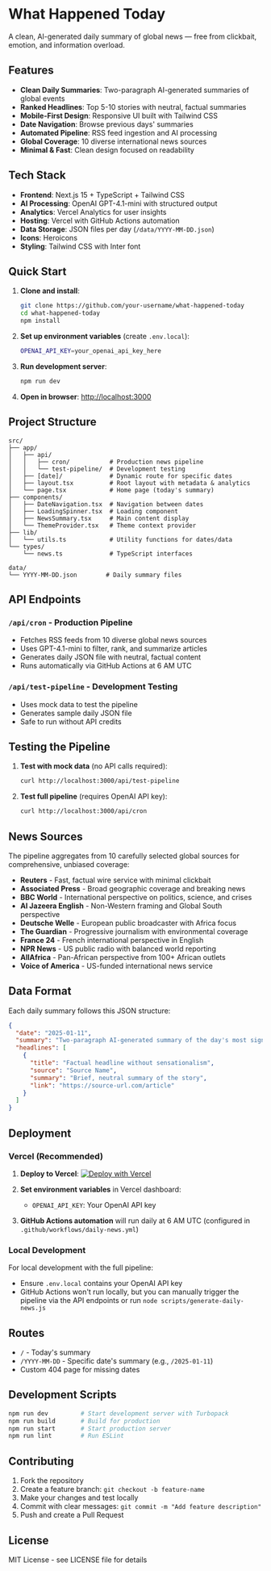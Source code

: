 # What Happened Today

A clean, AI-generated daily summary of global news — free from clickbait, emotion, and information overload.

## Features

- **Clean Daily Summaries**: Two-paragraph AI-generated summaries of global events
- **Ranked Headlines**: Top 5-10 stories with neutral, factual summaries  
- **Mobile-First Design**: Responsive UI built with Tailwind CSS
- **Date Navigation**: Browse previous days' summaries
- **Automated Pipeline**: RSS feed ingestion and AI processing
- **Global Coverage**: 10 diverse international news sources
- **Minimal & Fast**: Clean design focused on readability

## Tech Stack

- **Frontend**: Next.js 15 + TypeScript + Tailwind CSS
- **AI Processing**: OpenAI GPT-4.1-mini with structured output
- **Analytics**: Vercel Analytics for user insights
- **Hosting**: Vercel with GitHub Actions automation
- **Data Storage**: JSON files per day (`/data/YYYY-MM-DD.json`)
- **Icons**: Heroicons
- **Styling**: Tailwind CSS with Inter font

## Quick Start

1. **Clone and install**:
   ```bash
   git clone https://github.com/your-username/what-happened-today
   cd what-happened-today
   npm install
   ```

2. **Set up environment variables** (create `.env.local`):
   ```bash
   OPENAI_API_KEY=your_openai_api_key_here
   ```

3. **Run development server**:
   ```bash
   npm run dev
   ```

4. **Open in browser**: [http://localhost:3000](http://localhost:3000)

## Project Structure

```
src/
├── app/
│   ├── api/
│   │   ├── cron/           # Production news pipeline
│   │   └── test-pipeline/  # Development testing
│   ├── [date]/             # Dynamic route for specific dates
│   ├── layout.tsx          # Root layout with metadata & analytics
│   └── page.tsx            # Home page (today's summary)
├── components/
│   ├── DateNavigation.tsx  # Navigation between dates
│   ├── LoadingSpinner.tsx  # Loading component
│   ├── NewsSummary.tsx     # Main content display
│   └── ThemeProvider.tsx   # Theme context provider
├── lib/
│   └── utils.ts            # Utility functions for dates/data
└── types/
    └── news.ts             # TypeScript interfaces

data/
└── YYYY-MM-DD.json        # Daily summary files
```

## API Endpoints

### `/api/cron` - Production Pipeline
- Fetches RSS feeds from 10 diverse global news sources
- Uses GPT-4.1-mini to filter, rank, and summarize articles
- Generates daily JSON file with neutral, factual content
- Runs automatically via GitHub Actions at 6 AM UTC

### `/api/test-pipeline` - Development Testing
- Uses mock data to test the pipeline
- Generates sample daily JSON file
- Safe to run without API credits

## Testing the Pipeline

1. **Test with mock data** (no API calls required):
   ```bash
   curl http://localhost:3000/api/test-pipeline
   ```

2. **Test full pipeline** (requires OpenAI API key):
   ```bash
   curl http://localhost:3000/api/cron
   ```

## News Sources

The pipeline aggregates from 10 carefully selected global sources for comprehensive, unbiased coverage:

- **Reuters** - Fast, factual wire service with minimal clickbait
- **Associated Press** - Broad geographic coverage and breaking news
- **BBC World** - International perspective on politics, science, and crises
- **Al Jazeera English** - Non-Western framing and Global South perspective
- **Deutsche Welle** - European public broadcaster with Africa focus
- **The Guardian** - Progressive journalism with environmental coverage
- **France 24** - French international perspective in English
- **NPR News** - US public radio with balanced world reporting
- **AllAfrica** - Pan-African perspective from 100+ African outlets
- **Voice of America** - US-funded international news service

## Data Format

Each daily summary follows this JSON structure:

```json
{
  "date": "2025-01-11",
  "summary": "Two-paragraph AI-generated summary of the day's most significant global events...",
  "headlines": [
    {
      "title": "Factual headline without sensationalism",
      "source": "Source Name",
      "summary": "Brief, neutral summary of the story",
      "link": "https://source-url.com/article"
    }
  ]
}
```

## Deployment

### Vercel (Recommended)

1. **Deploy to Vercel**:
   [![Deploy with Vercel](https://vercel.com/button)](https://vercel.com/new/clone?repository-url=https://github.com/your-username/what-happened-today)

2. **Set environment variables** in Vercel dashboard:
   - `OPENAI_API_KEY`: Your OpenAI API key

3. **GitHub Actions automation** will run daily at 6 AM UTC (configured in `.github/workflows/daily-news.yml`)

### Local Development

For local development with the full pipeline:
- Ensure `.env.local` contains your OpenAI API key
- GitHub Actions won't run locally, but you can manually trigger the pipeline via the API endpoints or run `node scripts/generate-daily-news.js`

## Routes

- `/` - Today's summary
- `/YYYY-MM-DD` - Specific date's summary (e.g., `/2025-01-11`)
- Custom 404 page for missing dates

## Development Scripts

```bash
npm run dev         # Start development server with Turbopack
npm run build       # Build for production
npm run start       # Start production server
npm run lint        # Run ESLint
```

## Contributing

1. Fork the repository
2. Create a feature branch: `git checkout -b feature-name`
3. Make your changes and test locally
4. Commit with clear messages: `git commit -m "Add feature description"`
5. Push and create a Pull Request

## License

MIT License - see LICENSE file for details
